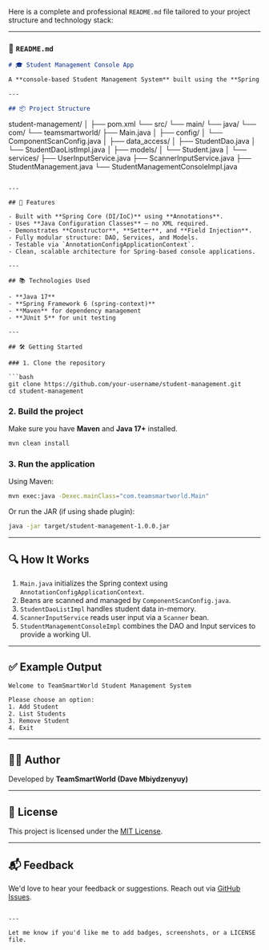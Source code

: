 Here is a complete and professional `README.md` file tailored to your project structure and technology stack:

---

### 📘 `README.md`

```markdown
# 🎓 Student Management Console App

A **console-based Student Management System** built using the **Spring Framework** with Java-based configuration (no XML), component scanning, and dependency injection.

---

## 📦 Project Structure

```

student-management/
│
├── pom.xml
└── src/
└── main/
└── java/
└── com/
└── teamsmartworld/
├── Main.java
│
├── config/
│   └── ComponentScanConfig.java
│
├── data\_access/
│   ├── StudentDao.java
│   └── StudentDaoListImpl.java
│
├── models/
│   └── Student.java
│
└── services/
├── UserInputService.java
├── ScannerInputService.java
├── StudentManagement.java
└── StudentManagementConsoleImpl.java

````

---

## 🚀 Features

- Built with **Spring Core (DI/IoC)** using **Annotations**.
- Uses **Java Configuration Classes** – no XML required.
- Demonstrates **Constructor**, **Setter**, and **Field Injection**.
- Fully modular structure: DAO, Services, and Models.
- Testable via `AnnotationConfigApplicationContext`.
- Clean, scalable architecture for Spring-based console applications.

---

## 📚 Technologies Used

- **Java 17**
- **Spring Framework 6 (spring-context)**
- **Maven** for dependency management
- **JUnit 5** for unit testing

---

## 🛠️ Getting Started

### 1. Clone the repository

```bash
git clone https://github.com/your-username/student-management.git
cd student-management
````

### 2. Build the project

Make sure you have **Maven** and **Java 17+** installed.

```bash
mvn clean install
```

### 3. Run the application

Using Maven:

```bash
mvn exec:java -Dexec.mainClass="com.teamsmartworld.Main"
```

Or run the JAR (if using shade plugin):

```bash
java -jar target/student-management-1.0.0.jar
```

---

## 🔍 How It Works

1. `Main.java` initializes the Spring context using `AnnotationConfigApplicationContext`.
2. Beans are scanned and managed by `ComponentScanConfig.java`.
3. `StudentDaoListImpl` handles student data in-memory.
4. `ScannerInputService` reads user input via a `Scanner` bean.
5. `StudentManagementConsoleImpl` combines the DAO and Input services to provide a working UI.

---

## ✅ Example Output

```
Welcome to TeamSmartWorld Student Management System

Please choose an option:
1. Add Student
2. List Students
3. Remove Student
4. Exit
```

---

## 👨‍💻 Author

Developed by **TeamSmartWorld (Dave Mbiydzenyuy)**

---

## 📄 License

This project is licensed under the [MIT License](LICENSE).

---

## 📬 Feedback

We'd love to hear your feedback or suggestions. Reach out via [GitHub Issues](https://github.com/teamsmartworld/student-management/issues).

```

---

Let me know if you'd like me to add badges, screenshots, or a LICENSE file.
```
